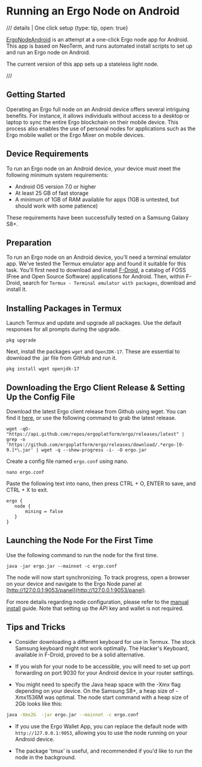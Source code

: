 # Running an Ergo Node on Android

/// details | One click setup 
    {type: tip, open: true}

[ErgoNodeAndroid](https://github.com/rustinmyeye/ErgoNodeAndroid) is an attempt at a one-click Ergo node app for Android. This app is based on NeoTerm, and runs automated install scripts to set up and run an Ergo node on Android.

The current version of this app sets up a stateless light node.

///

## Getting Started

Operating an Ergo full node on an Android device offers several intriguing benefits. For instance, it allows individuals without access to a desktop or laptop to sync the entire Ergo blockchain on their mobile device. This process also enables the use of personal nodes for applications such as the Ergo mobile wallet or the Ergo Mixer on mobile devices.

## Device Requirements

To run an Ergo node on an Android device, your device must meet the following minimum system requirements:

- Android OS version 7.0 or higher
- At least 25 GB of fast storage
- A minimum of 1GB of RAM available for apps (1GB is untested, but should work with some patience)

These requirements have been successfully tested on a Samsung Galaxy S8+.

## Preparation

To run an Ergo node on an Android device, you'll need a terminal emulator app. We've tested the Termux emulator app and found it suitable for this task. You'll first need to download and install [F-Droid](https://f-droid.org), a catalog of FOSS (Free and Open Source Software) applications for Android. Then, within F-Droid, search for `Termux - Terminal emulator with packages`, download and install it.

## Installing Packages in Termux

Launch Termux and update and upgrade all packages. Use the default responses for all prompts during the upgrade.

```
pkg upgrade
```

Next, install the packages `wget` and `OpenJDK-17`. These are essential to download the .jar file from GitHub and run it.

```
pkg install wget openjdk-17
```

## Downloading the Ergo Client Release & Setting Up the Config File

Download the latest Ergo client release from Github using wget. You can find it [here](https://github.com/ergoplatform/ergo/releases), or use the following command to grab the latest release.

```
wget -qO- "https://api.github.com/repos/ergoplatform/ergo/releases/latest" | grep -o 'https://github.com/ergoplatform/ergo/releases/download/.*ergo-[0-9.]*\.jar' | wget -q --show-progress -i- -O ergo.jar

```

Create a config file named `ergo.conf` using nano.

```
nano ergo.conf
```

Paste the following text into nano, then press CTRL + O, ENTER to save, and CTRL + X to exit.

```
ergo {
   node {
       mining = false
   }
}
```

## Launching the Node For the First Time

Use the following command to run the node for the first time.

```
java -jar ergo.jar --mainnet -c ergo.conf
```
  
The node will now start synchronizing. To track progress, open a browser on your device and navigate to the Ergo Node panel at [http://127.0.0.1:9053/panel](http://127.0.0.1:9053/panel).

For more details regarding node configuration, please refer to the [manual install](manual.md) guide. Note that setting up the API key and wallet is not required.

## Tips and Tricks

- Consider downloading a different keyboard for use in Termux. The stock Samsung keyboard might not work optimally. The Hacker's Keyboard, available in F-Droid, proved to be a solid alternative.
  
- If you wish for your node to be accessible, you will need to set up port forwarding on port 9030 for your Android device in your router settings.
  
- You might need to specify the Java heap space with the -Xmx flag depending on your device. On the Samsung S8+, a heap size of -Xmx1536M was optimal. The node start command with a heap size of 2Gb looks like this: 

```bash
java -Xmx2G  -jar ergo.jar --mainnet -c ergo.conf
```  

- If you use the Ergo Wallet App, you can replace the default node with ``http://127.0.0.1:9053``, allowing you to use the node running on your Android device. 
  
- The package 'tmux' is useful, and recommended if you'd like to run the node in the background. 
